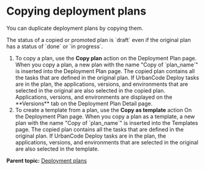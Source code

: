 # Copying deployment plans

You can duplicate deployment plans by copying them.

The status of a copied or promoted plan is \`draft\` even if the original plan has a status of \`done\` or \`in progress\`.

1.   To copy a plan, use the **Copy plan** action on the Deployment Plan page. When you copy a plan, a new plan with the name "Copy of \`plan\_name\`" is inserted into the Deployment Plan page. The copied plan contains all the tasks that are defined in the original plan. If UrbanCode Deploy tasks are in the plan, the applications, versions, and environments that are selected in the original are also selected in the copied plan. Applications, versions, and environments are displayed on the \*\*Versions\*\* tab on the Deployment Plan Detail page. 
2.   To create a template from a plan, use the **Copy as template** action On the Deployment Plan page. When you copy a plan as a template, a new plan with the name "Copy of \`plan\_name\`" is inserted into the Templates page. The copied plan contains all the tasks that are defined in the original plan. If UrbanCode Deploy tasks are in the plan, the applications, versions, and environments that are selected in the original are also selected in the template. 

**Parent topic:** [Deployment plans](../../com.ibm.crelease.doc/topics/cr_deployPlan_ov.md)

